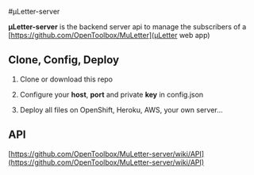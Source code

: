 #µLetter-server

**µLetter-server** is the backend server api to manage the subscribers of a [https://github.com/OpenToolbox/MuLetter](µLetter web app)

## Clone, Config, Deploy


1) Clone or download this repo

2) Configure your **host**, **port** and private **key** in config.json

3) Deploy all files on OpenShift, Heroku, AWS, your own server...



## API

[https://github.com/OpenToolbox/MuLetter-server/wiki/API](https://github.com/OpenToolbox/MuLetter-server/wiki/API)
